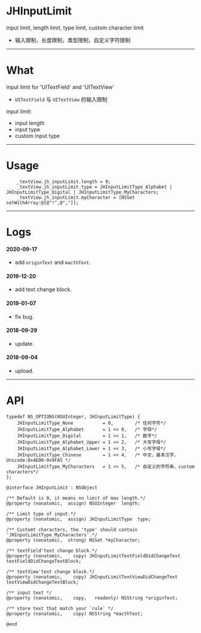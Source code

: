 # JHInputLimit
input limit, length limit, type limit, custom character limit
- 输入限制，长度限制，类型限制，自定义字符限制

---

# What

input limit for 'UITextField' and 'UITextView'
- `UITextField` 与 `UITextView` 的输入限制

input limit:
- input length
- input type
- custom input type

---

# Usage

```
    _textView.jh_inputLimit.length = 9;
    _textView.jh_inputLimit.type = JHInputLimitType_Alphabet | JHInputLimitType_Digital | JHInputLimitType_MyCharacters;
    _textView.jh_inputLimit.myCharacter = [NSSet setWithArray:@[@"!",@","]];
```

---

# Logs
#### 2020-09-17
- add `originText` and `macthText`.

#### 2019-12-20
- add text change block.

#### 2019-01-07
- fix bug.

#### 2018-09-29
- update.

#### 2018-09-04
- upload.

---

# API

```
typedef NS_OPTIONS(NSUInteger, JHInputLimitType) {
    JHInputLimitType_None           = 0,        /* 任何字符*/
    JHInputLimitType_Alphabet       = 1 << 0,   /* 字母*/
    JHInputLimitType_Digital        = 1 << 1,   /* 数字*/
    JHInputLimitType_Alphabet_Upper = 1 << 2,   /* 大写字母*/
    JHInputLimitType_Alphabet_Lower = 1 << 3,   /* 小写字母*/
    JHInputLimitType_Chinese        = 1 << 4,   /* 中文，基本汉字，Unicode:0x4E00-0x9FA5 */
    JHInputLimitType_MyCharacters   = 1 << 5,   /* 自定义的字符串，custom characters*/
};

@interface JHInputLimit : NSObject

/** Default is 0, it means no limit of max length.*/
@property (nonatomic,  assign) NSUInteger  length;

/** Limit type of input.*/
@property (nonatomic,  assign) JHInputLimitType  type;

/** Customt characters, the 'type' should contain 'JHInputLimitType_MyCharacters'.*/
@property (nonatomic,  strong) NSSet *myCharacter;

/** textField'text change block.*/
@property (nonatomic,    copy) JHInputLimitTextFieldDidChangeText textFieldDidChangeTextBlock;

/** textView'text change block.*/
@property (nonatomic,    copy) JHInputLimitTextViewDidChangeText textViewDidChangeTextBlock;

/** input text */
@property (nonatomic,    copy,   readonly) NSString *originText;

/** store text that match your `rule` */
@property (nonatomic,    copy) NSString *macthText;

@end
```
